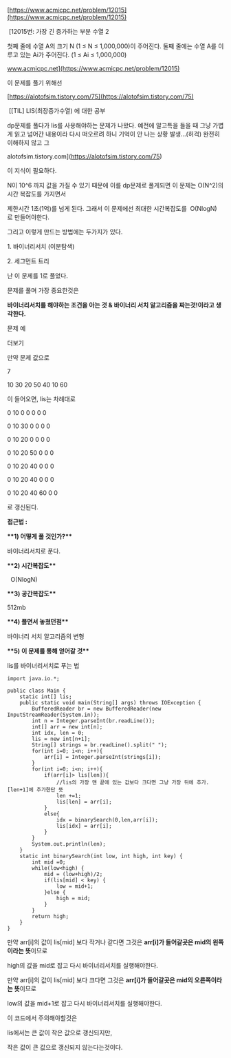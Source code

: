 [https://www.acmicpc.net/problem/12015](https://www.acmicpc.net/problem/12015)

 [12015번: 가장 긴 증가하는 부분 수열 2

첫째 줄에 수열 A의 크기 N (1 ≤ N ≤ 1,000,000)이 주어진다. 둘째 줄에는 수열 A를 이루고 있는 Ai가 주어진다. (1 ≤ Ai ≤ 1,000,000)

www.acmicpc.net](https://www.acmicpc.net/problem/12015)

이 문제를 풀기 위해선 

[https://alotofsim.tistory.com/75](https://alotofsim.tistory.com/75)

 [\[TIL\] LIS(최장증가수열) 에 대한 공부

dp문제를 풀다가 lis를 사용해야하는 문제가 나왔다. 예전에 알고특을 들을 때 그냥 가볍게 읽고 넘어간 내용이라 다시 떠오르려 하니 기억이 안 나는 상황 발생...(허걱) 완전히 이해하지 않고 그

alotofsim.tistory.com](https://alotofsim.tistory.com/75)

이 지식이 필요하다. 

N이 10^6 까지 값을 가질 수 있기 때문에 이를 dp문제로 풀게되면 이 문제는 O(N^2)의 시간 복잡도를 가지면서

제한시간 1초(1억)를 넘게 된다. 그래서 이 문제에선 최대한 시간복잡도를  O(NlogN) 로 만들어야한다. 

그리고 이렇게 만드는 방법에는 두가지가 있다. 

1\. 바이너리서치 (이분탐색)

2\. 세그먼트 트리

난 이 문제를 1로 풀었다. 

문제를 풀며 가장 중요한것은

**바이너리서치를 해야하는 조건을 아는 것 & 바이너리 서치 알고리즘을 짜는것!이라고 생각한다.** 

문제 예

더보기

만약 문제 값으로 

7 

10 30 20 50 40 10 60 

이 들어오면, lis는 차례대로 

0 10 0 0 0 0 0

0 10 30 0 0 0 0

0 10 20 0 0 0 0

0 10 20 50 0 0 0

0 10 20 40 0 0 0

0 10 20 40 0 0 0

0 10 20 40 60 0 0

로 갱신된다. 

**접근법 :** 

**\*\*1) 어떻게 풀 것인가?\*\***

바이너리서치로 푼다.

**\*\*2) 시간복잡도\*\***

  O(NlogN) 

**\*\*3) 공간복잡도\*\***

512mb

**\*\*4) 풀면서 놓쳤던점\*\***

바이너리 서치 알고리즘의 변형

**\*\*5) 이 문제를 통해 얻어갈 것\*\***

lis를 바이너리서치로 푸는 법

```
import java.io.*;

public class Main {
    static int[] lis;
    public static void main(String[] args) throws IOException {
        BufferedReader br = new BufferedReader(new InputStreamReader(System.in));
        int n = Integer.parseInt(br.readLine());
        int[] arr = new int[n];
        int idx, len = 0;
        lis = new int[n+1];
        String[] strings = br.readLine().split(" ");
        for(int i=0; i<n; i++){
            arr[i] = Integer.parseInt(strings[i]);
        }
        for(int i=0; i<n; i++){
            if(arr[i]> lis[len]){
                //lis의 가장 맨 끝에 있는 값보다 크다면 그냥 가장 뒤에 추가. [len+1]에 추가한단 뜻
                len +=1;
                lis[len] = arr[i];
            }
            else{
                idx = binarySearch(0,len,arr[i]);
                lis[idx] = arr[i];
            }
        }
        System.out.println(len);
    }
    static int binarySearch(int low, int high, int key) {
        int mid =0;
        while(low<high) {
            mid = (low+high)/2;
            if(lis[mid] < key) {
                low = mid+1;
            }else {
                high = mid;
            }
        }
        return high;
    }
}
```

만약 arr\[i\]의 값이 lis\[mid\] 보다 작거나 같다면 그것은 **arr\[i\]가 들어갈곳은 mid의 왼쪽이라는 뜻**이므로 

high의 값을 mid로 잡고 다시 바이너리서치를 실행해야한다. 

만약 arr\[i\]의 값이 lis\[mid\] 보다 크다면 그것은 **arr\[i\]가 들어갈곳은 mid의 오른쪽이라는 뜻**이므로

low의 값을 mid+1로 잡고 다시 바이너리서치를 실행해야한다. 

이 코드에서 주의해야할것은 

lis에서는 큰 값이 작은 값으로 갱신되지만, 

작은 값이 큰 값으로 갱신되지 않는다는것이다.